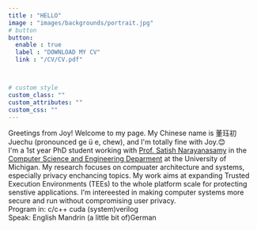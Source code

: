 ```yaml
---
title : "HELLO"
image : "images/backgrounds/portrait.jpg"
# button
button:
  enable : true
  label : "DOWNLOAD MY CV"
  link : "/CV/CV.pdf"



# custom style
custom_class: "" 
custom_attributes: "" 
custom_css: ""
---
```

Greetings from Joy! Welcome to my page. My Chinese name is 董珏初 Juechu (pronounced ge ü e, chew), and I'm totally fine with Joy.😊 <br>
I'm a 1st year PhD student working with <a href="https://web.eecs.umich.edu/~nsatish/">Prof. Satish Narayanasamy</a> in the <a href="https://cse.engin.umich.edu/">Computer Science and Engineering Deparment</a> at the University of Michigan. My research focuses on compuater architecture and systems, especially privacy enchancing topics. My work aims at expanding Trusted Execution Environments (TEEs) to the whole platform scale for protecting senstive applications. I'm intereested in making computer systems more secure and run without compromising user privacy. <br>
Program in: c/c++ cuda (system)verilog <br>
Speak: English Mandrin (a little bit of)German
